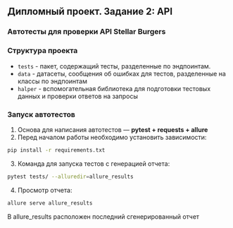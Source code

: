 ## Дипломный проект. Задание 2: API

### Автотесты для проверки API Stellar Burgers

### Структура проекта

- `tests` - пакет, содержащий тесты, разделенные по эндпоинтам.
- `data` - датасеты, сообщения об ошибках для тестов, разделенные на классы по эндпоинтам
- `halper` - вспомогательная библиотека для подготовки тестовых данных и проверки ответов на запросы

### Запуск автотестов

1. Основа для написания автотестов — **pytest + requests + allure**
2. Перед началом работы необходимо установить зависимости:
```bash
pip install -r requirements.txt
```
3. Команда для запуска тестов с генерацией отчета:

```bash
pytest tests/ --alluredir=allure_results
```
4. Просмотр отчета:
```bash
allure serve allure_results 
```
В allure_results расположен последний сгенерированный отчет